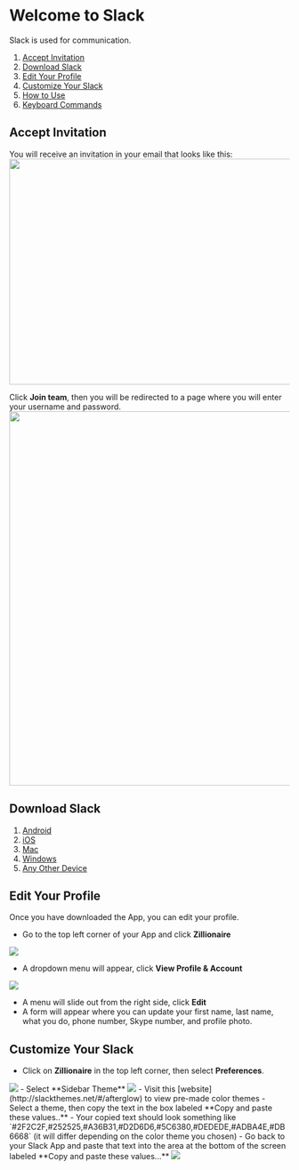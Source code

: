 # Welcome to Slack

Slack is used for communication.

1. [Accept Invitation](#accept-invitation)
1. [Download Slack](#download-slack)
1. [Edit Your Profile](#edit-your-profile)
1. [Customize Your Slack](#customize-your-slack)
1. [How to Use](#how-to-use)
1. [Keyboard Commands](#keyboard-commands)

## Accept Invitation
You will receive an invitation in your email that looks like this:
<img
  height=406
  src="https://raw.githubusercontent.com/tommydangerous/slack-onboarding/master/slack-invitation-email.png"
  width=634
/>

Click **Join team**, then you will be redirected to a page where you will enter your username and password.
<img
  height=673
  src="https://raw.githubusercontent.com/tommydangerous/slack-onboarding/master/slack-signup-form.png"
  width=564
/>

## Download Slack
1. [Android](https://play.google.com/store/apps/details?id=com.Slack&hl=en)
2. [iOS](https://itunes.apple.com/us/app/slack-team-communication/id618783545?mt=8)
3. [Mac](https://itunes.apple.com/us/app/slack/id803453959?mt=12)
4. [Windows](https://slack.com/ssb/download-win)
5. [Any Other Device](https://slack.com/downloads)

## Edit Your Profile
Once you have downloaded the App, you can edit your profile.

- Go to the top left corner of your App and click **Zillionaire**
<img src="https://raw.githubusercontent.com/tommydangerous/slack-onboarding/master/slack-menu-button.png" />

- A dropdown menu will appear, click **View Profile & Account**
<img src="https://raw.githubusercontent.com/tommydangerous/slack-onboarding/master/slack-dropdown-menu.png" />

- A menu will slide out from the right side, click **Edit**
- A form will appear where you can update your first name, last name, what you do, phone number, Skype number, and profile photo.


## Customize Your Slack
- Click on **Zillionaire** in the top left corner, then select **Preferences**.
<img src="https://raw.githubusercontent.com/tommydangerous/slack-onboarding/master/slack-menu-button.png" />
- Select **Sidebar Theme**
<img src="https://raw.githubusercontent.com/tommydangerous/slack-onboarding/master/slack-sidebar-theme.png" />
- Visit this [website](http://slackthemes.net/#/afterglow) to view pre-made color themes
- Select a theme, then copy the text in the box labeled **Copy and paste these values..**
- Your copied text should look something like `#2F2C2F,#252525,#A36B31,#D2D6D6,#5C6380,#DEDEDE,#ADBA4E,#DB6668` (it will differ depending on the color theme you chosen)
- Go back to your Slack App and paste that text into the area at the bottom of the screen labeled **Copy and paste these values...**
<img src="https://raw.githubusercontent.com/tommydangerous/slack-onboarding/master/slack-sidebar-colors.png" />
